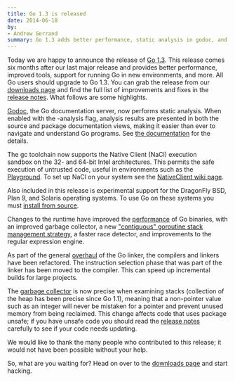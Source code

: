 ```yaml
---
title: Go 1.3 is released
date: 2014-06-18
by:
- Andrew Gerrand
summary: Go 1.3 adds better performance, static analysis in godoc, and more.
---
```



Today we are happy to announce the release of [Go 1.3](/doc/go1.3).
This release comes six months after our last major release and provides better
performance, improved tools, support for running Go in new environments, and more.
All Go users should upgrade to Go 1.3.
You can grab the release from our [downloads page](/dl/) and
find the full list of improvements and fixes in the
[release notes](/doc/go1.3).
What follows are some highlights.

[Godoc](https://godoc.org/code.google.com/p/go.tools/cmd/godoc),
the Go documentation server, now performs static analysis.
When enabled with the -analysis flag, analysis results are presented
in both the source and package documentation views, making it easier
than ever to navigate and understand Go programs.
See [the documentation](/lib/godoc/analysis/help.html) for the details.

The gc toolchain now supports the Native Client (NaCl) execution sandbox on the
32- and 64-bit Intel architectures.
This permits the safe execution of untrusted code, useful in environments such as the
[Playground](/blog/playground).
To set up NaCl on your system see the [NativeClient wiki page](/wiki/NativeClient).

Also included in this release is experimental support for the DragonFly BSD,
Plan 9, and Solaris operating systems. To use Go on these systems you must
[install from source](/doc/install/source).

Changes to the runtime have improved the
[performance](/doc/go1.3#performance) of Go binaries,
with an improved garbage collector, a new
["contiguous" goroutine stack management strategy](/s/contigstacks),
a faster race detector, and improvements to the regular expression engine.

As part of the general [overhaul](/s/go13linker) of the Go
linker, the compilers and linkers have been refactored. The instruction
selection phase that was part of the linker has been moved to the compiler.
This can speed up incremental builds for large projects.

The [garbage collector](/doc/go1.3#garbage_collector) is now
precise when examining stacks (collection of the heap has been precise since Go
1.1), meaning that a non-pointer value such as an integer will never be
mistaken for a pointer and prevent unused memory from being reclaimed. This
change affects code that uses package unsafe; if you have unsafe code you
should read the [release notes](/doc/go1.3#garbage_collector)
carefully to see if your code needs updating.

We would like to thank the many people who contributed to this release;
it would not have been possible without your help.

So, what are you waiting for?
Head on over to the [downloads page](/dl/) and start hacking.
